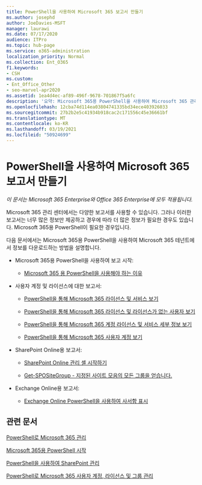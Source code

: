 ```yaml
---
title: PowerShell을 사용하여 Microsoft 365 보고서 만들기
ms.author: josephd
author: JoeDavies-MSFT
manager: laurawi
ms.date: 07/17/2020
audience: ITPro
ms.topic: hub-page
ms.service: o365-administration
localization_priority: Normal
ms.collection: Ent_O365
f1.keywords:
- CSH
ms.custom:
- Ent_Office_Other
- seo-marvel-apr2020
ms.assetid: 1ea4d4ec-af89-496f-9678-701867f5a6fc
description: '요약: Microsoft 365용 PowerShell을 사용하여 Microsoft 365 관리 센터에서 생성할 수 없는 보고서를 만들 수 있습니다.'
ms.openlocfilehash: 12cba74d114ea03804741335bd34ece403926033
ms.sourcegitcommit: 27b2b2e5c41934b918cac2c171556c45e36661bf
ms.translationtype: MT
ms.contentlocale: ko-KR
ms.lasthandoff: 03/19/2021
ms.locfileid: "50924699"
---
```

# <a name="use-powershell-to-create-reports-for-microsoft-365"></a>PowerShell을 사용하여 Microsoft 365 보고서 만들기

*이 문서는 Microsoft 365 Enterprise와 Office 365 Enterprise에 모두 적용됩니다.*

Microsoft 365 관리 센터에서는 다양한 보고서를 사용할 수 있습니다. 그러나 이러한 보고서는 너무 많은 정보만 제공하고 경우에 따라 더 많은 정보가 필요한 경우도 있습니다. Microsoft 365용 PowerShell이 필요한 경우입니다.
  
다음 문서에서는 Microsoft 365용 PowerShell을 사용하여 Microsoft 365 테넌트에서 정보를 다운로드하는 방법을 설명합니다.
  
- Microsoft 365용 PowerShell을 사용하여 보고 시작:
    
  - [Microsoft 365 용 PowerShell을 사용해야 하는 이유](./why-you-need-to-use-microsoft-365-powershell.md#reveal)
    
    
- 사용자 계정 및 라이선스에 대한 보고서:
    
  - [PowerShell을 통해 Microsoft 365 라이선스 및 서비스 보기](view-licenses-and-services-with-microsoft-365-powershell.md)
    
  - [PowerShell을 통해 Microsoft 365 라이선스 및 라이선스가 없는 사용자 보기](view-licensed-and-unlicensed-users-with-microsoft-365-powershell.md)
    
  - [PowerShell을 통해 Microsoft 365 계정 라이선스 및 서비스 세부 정보 보기](view-account-license-and-service-details-with-microsoft-365-powershell.md)
    
  - [PowerShell을 통해 Microsoft 365 사용자 계정 보기](view-user-accounts-with-microsoft-365-powershell.md)
    
- SharePoint Online용 보고서:
    
  - [SharePoint Online 관리 셸 시작하기](/powershell/sharepoint/sharepoint-online/connect-sharepoint-online)
    
  - [Get-SPOSiteGroup - 지정된 사이트 모음의 모든 그룹을 얻습니다.](/powershell/module/sharepoint-online/get-spositegroup)
    
- Exchange Online용 보고서:
    
  - [Exchange Online PowerShell을 사용하여 사서함 표시](/exchange/recipients-in-exchange-online/manage-user-mailboxes/use-powershell-to-display-mailbox-information)
    
    
## <a name="related-articlesl"></a>관련 문서

[PowerShell로 Microsoft 365 관리](manage-microsoft-365-with-microsoft-365-powershell.md)
  
[Microsoft 365용 PowerShell 시작](getting-started-with-microsoft-365-powershell.md)
  
[PowerShell을 사용하여 SharePoint 관리](manage-sharepoint-online-with-microsoft-365-powershell.md)
  
[PowerShell로 Microsoft 365 사용자 계정, 라이선스 및 그룹 관리](manage-user-accounts-and-licenses-with-microsoft-365-powershell.md)
